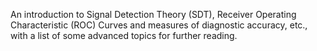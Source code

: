 An introduction to Signal Detection Theory (SDT), Receiver Operating Characteristic (ROC) Curves and measures of diagnostic accuracy, etc., with a list of some advanced topics for further reading.
